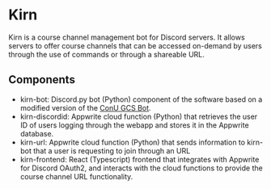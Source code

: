 # Kirn

Kirn is a course channel management bot for Discord servers. It allows servers to offer course channels that can be accessed on-demand by users through the use of commands or through a shareable URL.

## Components

- kirn-bot: Discord.py bot (Python) component of the software based on a modified version of the [ConU GCS Bot](https://github.com/GryPr/ConU-GCS-Bot).
- kirn-discordid: Appwrite cloud function (Python) that retrieves the user ID of users logging through the webapp and stores it in the Appwrite database.
- kirn-url: Appwrite cloud function (Python) that sends information to kirn-bot that a user is requesting to join through an URL
- kirn-frontend: React (Typescript) frontend that integrates with Appwrite for Discord OAuth2, and interacts with the cloud functions to provide the course channel URL functionality.
